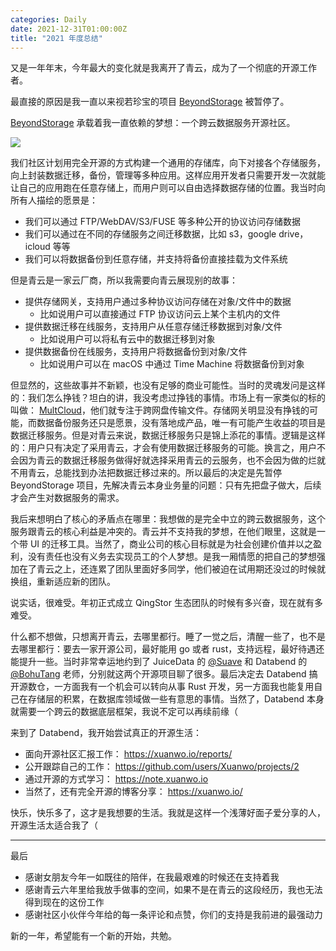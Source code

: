 ```yaml
---
categories: Daily
date: 2021-12-31T01:00:00Z
title: "2021 年度总结"
---
```


又是一年年末，今年最大的变化就是我离开了青云，成为了一个彻底的开源工作者。

最直接的原因是我一直以来视若珍宝的项目 [BeyondStorage](https://beyondstorage.io/) 被暂停了。

[BeyondStorage](https://beyondstorage.io/) 承载着我一直依赖的梦想：一个跨云数据服务开源社区。

![](architecture.svg)

我们社区计划用完全开源的方式构建一个通用的存储库，向下对接各个存储服务，向上封装数据迁移，备份，管理等多种应用。这样应用开发者只需要开发一次就能让自己的应用跑在任意存储上，而用户则可以自由选择数据存储的位置。我当时向所有人描绘的愿景是：

- 我们可以通过 FTP/WebDAV/S3/FUSE 等多种公开的协议访问存储数据
- 我们可以通过在不同的存储服务之间迁移数据，比如 s3，google drive，icloud 等等
- 我们可以将数据备份到任意存储，并支持将备份直接挂载为文件系统

但是青云是一家云厂商，所以我需要向青云展现别的故事：

- 提供存储网关，支持用户通过多种协议访问存储在对象/文件中的数据
  - 比如说用户可以直接通过 FTP 协议访问云上某个主机内的文件
- 提供数据迁移在线服务，支持用户从任意存储迁移数据到对象/文件
  - 比如说用户可以将私有云中的数据迁移到对象
- 提供数据备份在线服务，支持用户将数据备份到对象/文件
  - 比如说用户可以在 macOS 中通过 Time Machine 将数据备份到对象

但显然的，这些故事并不新颖，也没有足够的商业可能性。当时的灵魂发问是这样的：我们怎么挣钱？坦白的讲，我没考虑过挣钱的事情。市场上有一家类似的标的叫做： [MultCloud](https://www.multcloud.com)，他们就专注于跨网盘传输文件。存储网关明显没有挣钱的可能，而数据备份服务还只是愿景，没有落地成产品，唯一有可能产生收益的项目是数据迁移服务。但是对青云来说，数据迁移服务只是锦上添花的事情。逻辑是这样的：用户只有决定了采用青云，才会有使用数据迁移服务的可能。换言之，用户不会因为青云的数据迁移服务做得好就选择采用青云的云服务，也不会因为做的烂就不用青云，总能找到办法把数据迁移过来的。所以最后的决定是先暂停 BeyondStorage 项目，先解决青云本身业务量的问题：只有先把盘子做大，后续才会产生对数据服务的需求。

我后来想明白了核心的矛盾点在哪里：我想做的是完全中立的跨云数据服务，这个服务跟青云的核心利益是冲突的。青云并不支持我的梦想，在他们眼里，这就是一个带 UI 的迁移工具。当然了，商业公司的核心目标就是为社会创建价值并以之盈利，没有责任也没有义务去实现员工的个人梦想。是我一厢情愿的把自己的梦想强加在了青云之上，还连累了团队里面好多同学，他们被迫在试用期还没过的时候就换组，重新适应新的团队。

说实话，很难受。年初正式成立 QingStor 生态团队的时候有多兴奋，现在就有多难受。

什么都不想做，只想离开青云，去哪里都行。睡了一觉之后，清醒一些了，也不是去哪里都行：要去一家开源公司，最好能用 go 或者 rust，支持远程，最好待遇还能提升一些。当时非常幸运地约到了 JuiceData 的 [@Suave](https://github.com/Suave) 和 Databend 的 [@BohuTang](https://github.com/BohuTang) 老师，分别就这两个开源项目聊了很多。最后决定去 Databend 搞开源数仓，一方面我有一个机会可以转向从事 Rust 开发，另一方面我也能复用自己在存储层的积累，在数据库领域做一些有意思的事情。当然了，Databend 本身就需要一个跨云的数据底层框架，我说不定可以再续前缘（

来到了 Databend，我开始尝试真正的开源生活：

- 面向开源社区汇报工作： https://xuanwo.io/reports/
- 公开跟踪自己的工作： https://github.com/users/Xuanwo/projects/2
- 通过开源的方式学习： https://note.xuanwo.io
- 当然了，还有完全开源的博客分享： https://xuanwo.io/

快乐，快乐多了，这才是我想要的生活。我就是这样一个浅薄好面子爱分享的人，开源生活太适合我了（

---

最后

- 感谢女朋友今年一如既往的陪伴，在我最艰难的时候还在支持着我
- 感谢青云六年里给我放手做事的空间，如果不是在青云的这段经历，我也无法得到现在的这份工作
- 感谢社区小伙伴今年给的每一条评论和点赞，你们的支持是我前进的最强动力

新的一年，希望能有一个新的开始，共勉。
